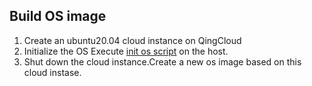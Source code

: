 ## Build OS image
1. Create an ubuntu20.04 cloud instance on QingCloud
2. Initialize the OS
Execute [init os script](./hack/os/init-os.sh) on the host.
3. Shut down the cloud instance.Create a new os image based on this cloud instase.
